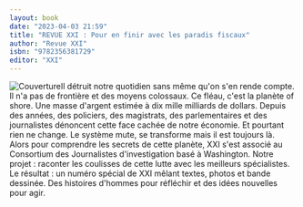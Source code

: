 ```yaml
---
layout: book
date: "2023-04-03 21:59"
title: "REVUE XXI : Pour en finir avec les paradis fiscaux"
author: "Revue XXI"
isbn: "9782356381729"
editor: "XXI"
---
```

![Couverture](/img/9782356381729.jpg)Il détruit notre quotidien sans même qu'on s'en rende compte. Il n'a pas de frontière et des moyens colossaux. Ce fléau, c'est la planète of shore. Une masse d'argent estimée à dix mille milliards de dollars. Depuis des années, des policiers, des magistrats, des parlementaires et des journalistes dénoncent cette face cachée de notre économie. Et pourtant rien ne change. Le système mute, se transforme mais il est toujours là. Alors pour comprendre les secrets de cette planète, XXI s'est associé au Consortium des Journalistes d'investigation basé à Washington. Notre projet : raconter les coulisses de cette lutte avec les meilleurs spécialistes. Le résultat : un numéro spécial de XXI mêlant textes, photos et bande dessinée. Des histoires d'hommes pour réfléchir et des idées nouvelles pour agir.